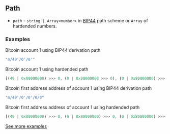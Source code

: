## Path
- `path` - `string | Array<number>` in [BIP44](https://github.com/bitcoin/bips/blob/master/bip-0044.mediawiki) path scheme or `Array` of hardended numbers.
### Examples
Bitcoin account 1 using BIP44 derivation path
```javascript
"m/49'/0'/0'"
```
Bitcoin account 1 using hardended path
```javascript
[(49 | 0x80000000) >>> 0, (0 | 0x80000000 >>> 0), (0 | 0x80000000) >>> 0]
```
Bitcoin first address address of account 1 using BIP44 derivation path
```javascript
"m/49'/0'/0'/0/0"
```
Bitcoin first address address of account 1 using hardended path
```javascript
[(49 | 0x80000000) >>> 0, (0 | 0x80000000) >>> 0, (0 | 0x80000000) >>> 0, 0, 0]
```
[See more examples](https://github.com/trezor/trezor-core/blob/tsusanka/paths/docs/coins/README.md)

